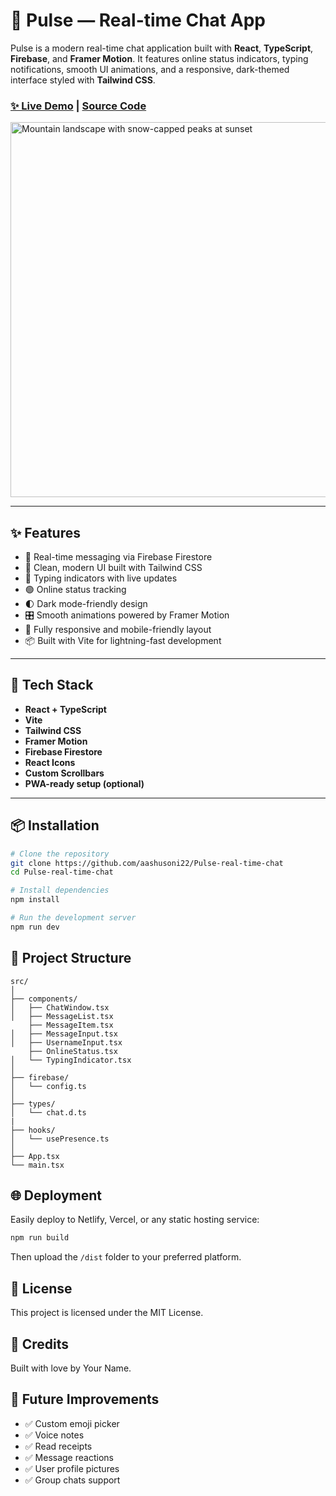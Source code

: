 # 💬 Pulse — Real-time Chat App

Pulse is a modern real-time chat application built with **React**, **TypeScript**, **Firebase**, and **Framer Motion**. It features online status indicators, typing notifications, smooth UI animations, and a responsive, dark-themed interface styled with **Tailwind CSS**.

### [✨ Live Demo](https://pulse-chat-ruby.vercel.app/) | [Source Code](https://github.com/aashusoni22/Pulse-real-time-chat)

<img src="https://github.com/user-attachments/assets/789fcf0d-e33c-4f0b-b41c-eb1002bfa487" alt="Mountain landscape with snow-capped peaks at sunset" width="600" />

---

## ✨ Features

- 🚀 Real-time messaging via Firebase Firestore
- 🎨 Clean, modern UI built with Tailwind CSS
- 💬 Typing indicators with live updates
- 🟢 Online status tracking
- 🌓 Dark mode-friendly design
- 🎛️ Smooth animations powered by Framer Motion
- 📱 Fully responsive and mobile-friendly layout
- 📦 Built with Vite for lightning-fast development

---

## 🔧 Tech Stack

- **React + TypeScript**
- **Vite**
- **Tailwind CSS**
- **Framer Motion**
- **Firebase Firestore**
- **React Icons**
- **Custom Scrollbars**
- **PWA-ready setup (optional)**

---

## 📦 Installation

```bash
# Clone the repository
git clone https://github.com/aashusoni22/Pulse-real-time-chat
cd Pulse-real-time-chat

# Install dependencies
npm install

# Run the development server
npm run dev
```

## 📝 Project Structure

```
src/
│
├── components/
│   ├── ChatWindow.tsx
│   ├── MessageList.tsx
    ├── MessageItem.tsx
│   ├── MessageInput.tsx
│   ├── UsernameInput.tsx
    ├── OnlineStatus.tsx
│   └── TypingIndicator.tsx
│
├── firebase/
│   └── config.ts
│
├── types/
│   └── chat.d.ts
|
├── hooks/
│   └── usePresence.ts
│
├── App.tsx
└── main.tsx
```

## 🌐 Deployment

Easily deploy to Netlify, Vercel, or any static hosting service:

```bash
npm run build
```

Then upload the `/dist` folder to your preferred platform.

## 📄 License

This project is licensed under the MIT License.

## 💖 Credits

Built with love by Your Name.

## 🚀 Future Improvements

- ✅ Custom emoji picker
- ✅ Voice notes
- ✅ Read receipts
- ✅ Message reactions
- ✅ User profile pictures
- ✅ Group chats support
